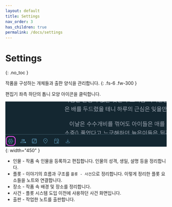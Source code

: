 ```yaml
---
layout: default
title: Settings
nav_order: 3
has_children: true
permalink: /docs/settings
---
```


# Settings
{: .no_toc }

작품을 구성하는 개체들과 출퍈 양식을 관리합니다.
{: .fs-6 .fw-300 }

편집기 좌측 하단의 톱니 모양 아이콘을 클릭합니다.

![](../../assets/images/ssda_05_settings_00.png){: width="450" }


* 인물 - 작품 속 인물을 등록하고 편집합니다. 인물의 성격, 생일, 설명 등을 정리합니다.
* 플롯 - 이야기의 흐름과 구조를 `플롯 - 사건`으로 정리합니다. 이렇게 정리한 플롯 요소들을 노트와 연결합니다.
* 장소 - 작품 속 배경 및 장소를 정리합니다.
* 사건 - 플롯 시스템 도입 이전에 사용하던 사건 화면입니다.
* 출판 - 작업한 노트를 출판합니다.
